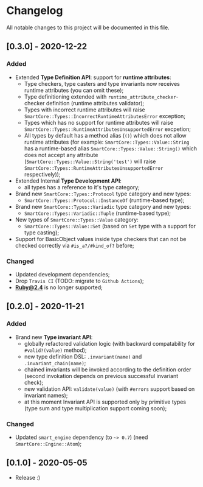 # Changelog
All notable changes to this project will be documented in this file.

## [0.3.0] - 2020-12-22
### Added
- Extended **Type Definition API**: support for **runtime attributes**:
  - Type checkers, type casters and type invariants now receives runtime attributes (you can omit these);
  - Type definitioning extended with `runtime_attribute_checker`-checker definition (runtime attributes validator);
  - Types with incorrect runtime attributes will raise `SmartCore::Types::IncorrectRuntimeAttributesError` exception;
  - Types which has no support for runtime attributes will raise `SmartCore::Types::RuntimeAttributesUnsupportedError` excpetion;
  - All types by default has a method alias (`()`) which does not allow runtime attributes (for example: `SmartCore::Types::Value::String` has
    a runtime-based alias `SmartCore::Types::Value::String()` which does not accept any attribute
    (`SmartCore::Types::Value::String('test')` will raise `SmartCore::Types::RuntimeAttributesUnsupportedError` respectively));
- Extended Internal **Type Development API**:
  - all types has a reference to it's type category;
- Brand new `SmartCore::Types::Protocol` type category and new types:
  - `SmartCore::Types::Protocol::InstanceOf` (runtime-based type);
- Brand new `SmartCore::Types::Variadic` type category and new types:
  - `SmartCore::Types::Variadic::Tuple` (runtime-based type);
- New types of `SmartCore::Types::Value` category:
  - `SmartCore::Types::Value::Set` (based on `Set` type with a support for type casting);
- Support for BasicObject values inside type checkers that can not be checked correctly via `#is_a?/#kind_of?` before;

### Changed
- Updated development dependencies;
- Drop `Travis CI` (TODO: migrate to `Github Actions`);
- **Ruby@2.4** is no longer supported;

## [0.2.0] - 2020-11-21
### Added
- Brand new **Type invariant API**:
  - globally refactored validation logic (with backward compatability for `#valid?(value)` method);
  - new type definition DSL: `.invariant(name)` and `.invariant_chain(name)`;
  - chained invariants will be invoked according to the definition order (second invokation
    depends on previous successful invariant check);
  - new validation API: `validate(value)` (with `#errors` support based on invariant names);
  - at this moment Invariant API is supported only by primitive types (type sum and type multiplication support coming soon);

### Changed

- Updated `smart_engine` dependency (to `~> 0.7`) (need `SmartCore::Engine::Atom`);

## [0.1.0] - 2020-05-05
- Release :)
